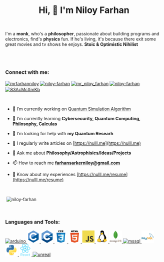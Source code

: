 <h1 align="center">Hi, 👋 I'm Niloy Farhan</h1>
<br/>
<p align="centr">I'm a <strong>monk</strong>, who's a <strong>philosopher</strong>, passionate about building programs and electronics, find's <strong>physics</strong> fun. If he's living, it's because there exit some great movies and tv shows he enjoys. <strong>Stoic & Optimistic Nihilist</strong></p>

<br/>
<br/>

<h3 align="left">Connect with me:</h3>
<p align="left">
<a href="https://twitter.com/mrfarhanniloy" target="blank"><img align="center" src="https://raw.githubusercontent.com/rahuldkjain/github-profile-readme-generator/master/src/images/icons/Social/twitter.svg" alt="mrfarhanniloy" height="30" width="40" /></a>
<a href="https://linkedin.com/in/niloy-farhan" target="blank"><img align="center" src="https://raw.githubusercontent.com/rahuldkjain/github-profile-readme-generator/master/src/images/icons/Social/linked-in-alt.svg" alt="niloy-farhan" height="30" width="40" /></a>
<a href="https://instagram.com/mr_niloy_farhan" target="blank"><img align="center" src="https://raw.githubusercontent.com/rahuldkjain/github-profile-readme-generator/master/src/images/icons/Social/instagram.svg" alt="mr_niloy_farhan" height="30" width="40" /></a>
<a href="https://www.leetcode.com/niloy-farhan" target="blank"><img align="center" src="https://raw.githubusercontent.com/rahuldkjain/github-profile-readme-generator/master/src/images/icons/Social/leet-code.svg" alt="niloy-farhan" height="30" width="40" /></a>
<a href="https://discord.gg/83AcMcXmKb" target="blank"><img align="center" src="https://raw.githubusercontent.com/rahuldkjain/github-profile-readme-generator/master/src/images/icons/Social/discord.svg" alt="83AcMcXmKb" height="30" width="40" /></a>
</p>

<br/>

- 🔭 I’m currently working on [Quantum Simulation Algorithm](https://nulll.me/quantum-simulation-algorithm)

- 🌱 I’m currently learning **Cybersecurity, Quantum Computing, Philosophy, Calculas**

- 🤝 I’m looking for help with **my Quantum Researh**

- 📝 I regularly write articles on [https://nulll.me](https://nulll.me)

- 💬 Ask me about **Philosophy/Astrophisics/Ideas/Projects**

- 📫 How to reach me **farhansarkerniloy@gmail.com**

- 📄 Know about my experiences [https://nulll.me/resume](https://nulll.me/resume)



<br/>
<p>&nbsp;<img width: 600px align="center" src="https://github-readme-stats.vercel.app/api?username=niloy-farhan&show_icons=true&locale=en" alt="niloy-farhan" /></p>



<br/>
<h3 align="left">Languages and Tools:</h3>
<p align="left"> <a href="https://www.arduino.cc/" target="_blank" rel="noreferrer"> <img src="https://cdn.worldvectorlogo.com/logos/arduino-1.svg" alt="arduino" width="40" height="40"/> </a> <a href="https://www.cprogramming.com/" target="_blank" rel="noreferrer"> <img src="https://raw.githubusercontent.com/devicons/devicon/master/icons/c/c-original.svg" alt="c" width="40" height="40"/> </a> <a href="https://www.w3schools.com/cpp/" target="_blank" rel="noreferrer"> <img src="https://raw.githubusercontent.com/devicons/devicon/master/icons/cplusplus/cplusplus-original.svg" alt="cplusplus" width="40" height="40"/> </a> <a href="https://www.w3schools.com/css/" target="_blank" rel="noreferrer"> <img src="https://raw.githubusercontent.com/devicons/devicon/master/icons/css3/css3-original-wordmark.svg" alt="css3" width="40" height="40"/> </a> <a href="https://www.w3.org/html/" target="_blank" rel="noreferrer"> <img src="https://raw.githubusercontent.com/devicons/devicon/master/icons/html5/html5-original-wordmark.svg" alt="html5" width="40" height="40"/> </a> <a href="https://developer.mozilla.org/en-US/docs/Web/JavaScript" target="_blank" rel="noreferrer"> <img src="https://raw.githubusercontent.com/devicons/devicon/master/icons/javascript/javascript-original.svg" alt="javascript" width="40" height="40"/> </a> <a href="https://www.linux.org/" target="_blank" rel="noreferrer"> <img src="https://raw.githubusercontent.com/devicons/devicon/master/icons/linux/linux-original.svg" alt="linux" width="40" height="40"/> </a> <a href="https://www.mongodb.com/" target="_blank" rel="noreferrer"> <img src="https://raw.githubusercontent.com/devicons/devicon/master/icons/mongodb/mongodb-original-wordmark.svg" alt="mongodb" width="40" height="40"/> </a> <a href="https://www.microsoft.com/en-us/sql-server" target="_blank" rel="noreferrer"> <img src="https://www.svgrepo.com/show/303229/microsoft-sql-server-logo.svg" alt="mssql" width="40" height="40"/> </a> <a href="https://www.mysql.com/" target="_blank" rel="noreferrer"> <img src="https://raw.githubusercontent.com/devicons/devicon/master/icons/mysql/mysql-original-wordmark.svg" alt="mysql" width="40" height="40"/> </a> <a href="https://www.python.org" target="_blank" rel="noreferrer"> <img src="https://raw.githubusercontent.com/devicons/devicon/master/icons/python/python-original.svg" alt="python" width="40" height="40"/> </a> <a href="https://reactjs.org/" target="_blank" rel="noreferrer"> <img src="https://raw.githubusercontent.com/devicons/devicon/master/icons/react/react-original-wordmark.svg" alt="react" width="40" height="40"/> </a> <a href="https://unrealengine.com/" target="_blank" rel="noreferrer"> <img src="https://raw.githubusercontent.com/kenangundogan/fontisto/036b7eca71aab1bef8e6a0518f7329f13ed62f6b/icons/svg/brand/unreal-engine.svg" alt="unreal" width="40" height="40"/> </a> </p>

